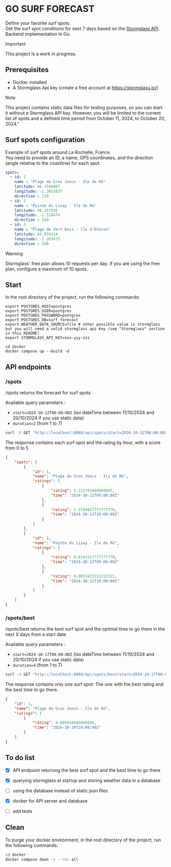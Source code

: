 # GO SURF FORECAST

Define your favorite surf spots.\
Get the surf spot conditions for next 7 days based on the [Stormglass API](https://docs.stormglass.io/#/weather).\
Backend implementation in Go.

> [!IMPORTANT] 
> This project is a work in progress.

## Prerequisites
- Docker installed
- A Stormglass Api key (create a free account at https://stormglass.io/)
> [!NOTE] 
> This project contains static data files for testing purposes, so you can start it without a Stormglass API key. 
> However, you will be limited to the current list of spots and a defined time period from October 11, 2024, to October 20, 2024."

## Surf spots configuration
Example of surf spots around La Rochelle, France.\
You need to provide an ID, a name, GPS coordinates, and the direction (angle relative to the coastline) for each spot.

```yaml
spots:
  - id: 1
    name : "Plage de Gros Joncs - Ile de Ré"
    latitude: 46.1740867
    longitude: -1.3853837
    direction : 220
  - id: 2
    name : "Pointe du Lizay - Ile de Ré"
    latitude: 46.257935
    longitude: -1.518474
    direction : 320
  - id: 3
    name : "Plage de Vert Bois - Ile d'Oléron"
    latitude: 45.874214
    longitude: -1.263475
    direction : 260
```

> [!WARNING]
> Stormglass' free plan allows 10 requests per day. If you are using the free plan, configure a maximum of 10 spots.

## Start
In the root directory of the project, run the following commands:

```
export POSTGRES_HOST=postgres
export POSTGRES_USER=postgres
export POSTGRES_PASSWORD=postgres
export POSTGRES_DB=surf_forecast
export WEATHER_DATA_SOURCE=file # other possible value is stormglass but you will need a valid stormglass api key (see "Stormglass" section in this README)
export STORMGLASS_API_KEY=xxx-yyy-zzz

cd docker
docker compose up --build -d
```

## API endpoints

### /spots
/spots returns the forecast for surf spots

Available query parameters :
- `start=2024-10-12T08:00:00Z` (iso dateTime between 11/10/2024 and 20/10/2024 if you use static data)
- `duration=2` (from 1 to 7)

```sh
curl -X GET "http://localhost:8080/api/spots/start=2024-10-12T08:00:00Z&duration=2"
```

The response contains each surf spot and the rating by hour, with a score from 0 to 5

```json
{
    "spots": [
        {
            "id": 1,
            "name": "Plage de Gros Joncs - Ile de Ré",
            "ratings": [
                {
                    "rating": 2.221791666666667,
                    "time": "2024-10-12T09:00:00Z"
                },
                {
                    "rating": 2.3784027777777776,
                    "time": "2024-10-12T10:00:00Z"
                }
            ]
        },
        {
            "id": 2,
            "name": "Pointe du Lizay - Ile de Ré",
            "ratings": [
                {
                    "rating": 0.6341527777777778,
                    "time": "2024-10-12T09:00:00Z"
                },
                {
                    "rating": 0.9013472222222221,
                    "time": "2024-10-12T10:00:00Z"
                }
            ]
        }     
    ]
}
```

### /spots/best
/spots/best returns the best surf spot and the optimal time to go there in the next X days from a start date

Available query parameters :
- `start=2024-10-17T08:00:00Z` (iso dateTime between 11/10/2024 and 20/10/2024 if you use static data)
- `duration=4` (from 1 to 7)

```sh
curl -X GET "http://localhost:8080/api/spots/best/start=2024-10-17T08:00:00Z&duration=4"
```

The response contains only one surf spot: The one with the best rating and the best time to go there.

```json
{
    "id": 1,
    "name": "Plage de Gros Joncs - Ile de Ré",
    "ratings": [
        {
            "rating": 4.609416666666666,
            "time": "2024-10-20T19:00:00Z"
        }
    ]
}
```


## To do list
- [x] API endpoint returning the best surf spot and the best time to go there
- [x] querying stormglass at startup and storing weather data in a database
- [ ] using the database instead of static json files
- [x] docker for API server and database
- [ ] add tests


## Clean
To purge your docker environment, in the root directory of the project, run the following commands:

```sh
cd docker
docker compose down -v --rmi all
```